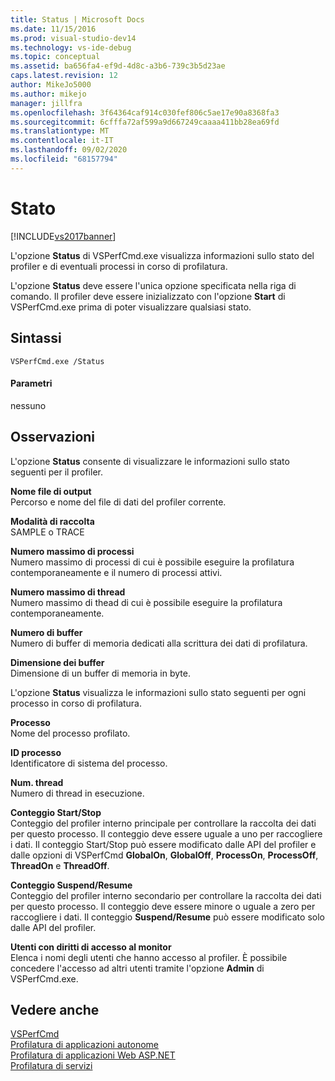 ```yaml
---
title: Status | Microsoft Docs
ms.date: 11/15/2016
ms.prod: visual-studio-dev14
ms.technology: vs-ide-debug
ms.topic: conceptual
ms.assetid: ba656fa4-ef9d-4d8c-a3b6-739c3b5d23ae
caps.latest.revision: 12
author: MikeJo5000
ms.author: mikejo
manager: jillfra
ms.openlocfilehash: 3f64364caf914c030fef806c5ae17e90a8368fa3
ms.sourcegitcommit: 6cfffa72af599a9d667249caaaa411bb28ea69fd
ms.translationtype: MT
ms.contentlocale: it-IT
ms.lasthandoff: 09/02/2020
ms.locfileid: "68157794"
---
```

# <a name="status"></a>Stato
[!INCLUDE[vs2017banner](../includes/vs2017banner.md)]

L'opzione **Status** di VSPerfCmd.exe visualizza informazioni sullo stato del profiler e di eventuali processi in corso di profilatura.  
  
 L'opzione **Status** deve essere l'unica opzione specificata nella riga di comando. Il profiler deve essere inizializzato con l'opzione **Start** di VSPerfCmd.exe prima di poter visualizzare qualsiasi stato.  
  
## <a name="syntax"></a>Sintassi  
  
```  
VSPerfCmd.exe /Status  
```  
  
#### <a name="parameters"></a>Parametri  
 nessuno  
  
## <a name="remarks"></a>Osservazioni  
 L'opzione **Status** consente di visualizzare le informazioni sullo stato seguenti per il profiler.  
  
 **Nome file di output**  
 Percorso e nome del file di dati del profiler corrente.  
  
 **Modalità di raccolta**  
 SAMPLE o TRACE  
  
 **Numero massimo di processi**  
 Numero massimo di processi di cui è possibile eseguire la profilatura contemporaneamente e il numero di processi attivi.  
  
 **Numero massimo di thread**  
 Numero massimo di thead di cui è possibile eseguire la profilatura contemporaneamente.  
  
 **Numero di buffer**  
 Numero di buffer di memoria dedicati alla scrittura dei dati di profilatura.  
  
 **Dimensione dei buffer**  
 Dimensione di un buffer di memoria in byte.  
  
 L'opzione **Status** visualizza le informazioni sullo stato seguenti per ogni processo in corso di profilatura.  
  
 **Processo**  
 Nome del processo profilato.  
  
 **ID processo**  
 Identificatore di sistema del processo.  
  
 **Num. thread**  
 Numero di thread in esecuzione.  
  
 **Conteggio Start/Stop**  
 Conteggio del profiler interno principale per controllare la raccolta dei dati per questo processo. Il conteggio deve essere uguale a uno per raccogliere i dati. Il conteggio Start/Stop può essere modificato dalle API del profiler e dalle opzioni di VSPerfCmd **GlobalOn**, **GlobalOff**, **ProcessOn**, **ProcessOff**, **ThreadOn** e **ThreadOff**.  
  
 **Conteggio Suspend/Resume**  
 Conteggio del profiler interno secondario per controllare la raccolta dei dati per questo processo. Il conteggio deve essere minore o uguale a zero per raccogliere i dati. Il conteggio **Suspend/Resume** può essere modificato solo dalle API del profiler.  
  
 **Utenti con diritti di accesso al monitor**  
 Elenca i nomi degli utenti che hanno accesso al profiler. È possibile concedere l'accesso ad altri utenti tramite l'opzione **Admin** di VSPerfCmd.exe.  
  
## <a name="see-also"></a>Vedere anche  
 [VSPerfCmd](../profiling/vsperfcmd.md)   
 [Profilatura di applicazioni autonome](../profiling/command-line-profiling-of-stand-alone-applications.md)   
 [Profilatura di applicazioni Web ASP.NET](../profiling/command-line-profiling-of-aspnet-web-applications.md)   
 [Profilatura di servizi](../profiling/command-line-profiling-of-services.md)
